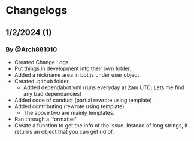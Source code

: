 # Changelogs

## 1/2/2024 (1)

### By @Arch881010

- Created Change Logs.
- Put things in development into their own folder.
- Added a nickname area in bot.js under user object.
- Created .github folder
  - Added dependabot.yml (runs everyday at 2am UTC; Lets me find any bad dependancies)
- Added code of conduct (partial rewrote using template)
- Added contributing (rewrote using template)
  - The above two are mainly templates.
- Ran through a 'formatter'
- Create a function to get the info of the issue. Instead of long strings, it returns an object that you can get rid of.
